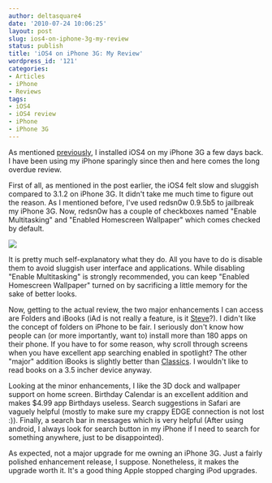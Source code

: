 ```yaml
---
author: deltasquare4
date: '2010-07-24 10:06:25'
layout: post
slug: ios4-on-iphone-3g-my-review
status: publish
title: 'iOS4 on iPhone 3G: My Review'
wordpress_id: '121'
categories:
- Articles
- iPhone
- Reviews
tags:
- iOS4
- iOS4 review
- iPhone
- iPhone 3G
---
```


As mentioned [previously](http://www.rakshitmenpara.com/2010/06/28/updating-and-jailbreaking-ios4-on-iphone-3g/), I installed iOS4 on my iPhone 3G a few days back. I have been using my iPhone sparingly since then and here comes the long overdue review.

First of all, as mentioned in the post earlier, the iOS4 felt slow and sluggish compared to 3.1.2 on iPhone 3G. It didn't take me much time to figure out the reason. As I mentioned before, I've used redsn0w 0.9.5b5 to jailbreak my iPhone 3G. Now, redsn0w has a couple of checkboxes named "Enable Multitasking" and "Enabled Homescreen Wallpaper" which comes checked by default.

![](http://farm5.static.flickr.com/4143/4823086436_cd96805b7f.jpg)

It is pretty much self-explanatory what they do. All you have to do is disable them to avoid sluggish user interface and applications. While disabling "Enable Multitasking" is strongly recommended, you can keep "Enabled Homescreen Wallpaper" turned on by sacrificing a little memory for the sake of better looks.

Now, getting to the actual review, the two major enhancements I can access are Folders and iBooks (iAd is not really a feature, is it [Steve](http://www.apple.com/apple-events/wwdc-2010/)?). I didn't like the concept of folders on iPhone to be fair. I seriously don't know how people can (or more importantly, want to) install more than 180 apps on their phone. If you have to for some reason, why scroll through screens when you have excellent app searching enabled in spotlight? The other "major" addition iBooks is slightly better than [Classics](http://itunes.apple.com/us/app/classics/id294773236?mt=8). I wouldn't like to read books on a 3.5 incher device anyway.

Looking at the minor enhancements, I like the 3D dock and wallpaper support on home screen. Birthday Calendar is an excellent addition and makes $4.99 app Birthdays useless. Search suggestions in Safari are vaguely helpful (mostly to make sure my crappy EDGE connection is not lost :)). Finally, a search bar in messages which is very helpful (After using android, I always look for search button in my iPhone if I need to search for something anywhere, just to be disappointed).

As expected, not a major upgrade for me owning an iPhone 3G. Just a fairly polished enhancement release, I suppose. Nonetheless, it makes the upgrade worth it. It's a good thing Apple stopped charging iPod upgrades.
